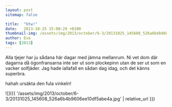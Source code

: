 ```yaml
---
layout: post
sitemap: false

title:  "btw!"
date:   2013-10-25 15:00:29 +0100
thumbnail-img: /assets/img/2013/october/6-3/20131025_145608_526a6b4b9606ee10df5abe4a.jpg
author: Eva
tags: [2013]
---
```


Alla tjejer har ju sådana här dagar med jämna mellanrum. Ni vet dom där dagarna då ögonfransarna inte ser ut som plockepinn utan de ser ut som en vacker solfjäder. Jag hade iallafall en sådan dag idag, och det känns superbra.

hahah ursäkta den fula vinkeln!

![]({{ '/assets/img/2013/october/6-3/20131025_145608_526a6b4b9606ee10df5abe4a.jpg'  | relative_url }})

